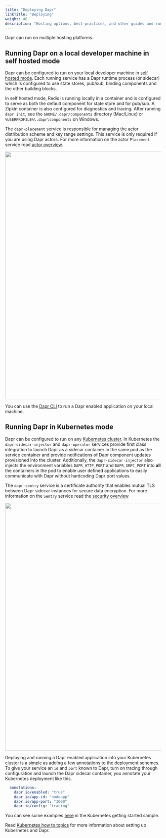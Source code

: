 ```yaml
---
title: "Deploying Dapr"
linkTitle: "Deploying"
weight: 40
description: "Hosting options, best-practices, and other guides and running your application on Dapr."
---
```


Dapr can run on multiple hosting platforms.

## Running Dapr on a local developer machine in self hosted mode

Dapr can be configured to run on your local developer machine in [self hosted mode](../getting-started). Each running service has a Dapr runtime process (or sidecar) which is configured to use state stores, pub/sub, binding components and the other building blocks. 

In self hosted mode, Redis is running locally in a container and is configured to serve as both the default component for state store and for pub/sub. A Zipkin container is also configured for diagnostics and tracing.  After running `dapr init`, see the `$HOME/.dapr/components` directory (Mac/Linux) or `%USERPROFILE%\.dapr\components` on Windows.

The `dapr-placement` service is responsible for managing the actor distribution scheme and key range settings. This service is only required if you are using Dapr actors. For more information on the actor `Placement` service read [actor overview](../concepts/actors). 

<img src="../../images/overview_standalone.png" width=800>

You can use the [Dapr CLI](https://github.com/dapr/cli#launch-dapr-and-your-app) to run a Dapr enabled application on your local machine.

## Running Dapr in Kubernetes mode

Dapr can be configured to run on any [Kubernetes cluster](https://github.com/dapr/quickstarts/tree/master/hello-kubernetes). In Kubernetes the `dapr-sidecar-injector` and `dapr-operator` services provide first class integration to launch Dapr as a sidecar container in the same pod as the service container and provide notifications of Dapr component updates provisioned into the cluster. Additionally, the `dapr-sidecar-injector` also injects the environment variables `DAPR_HTTP_PORT` and `DAPR_GRPC_PORT` into **all** the containers in the pod to enable user defined applications to easily communicate with Dapr without hardcoding Dapr port values. 

The `dapr-sentry` service is a certificate authority that enables mutual TLS between Dapr sidecar instances for secure data encryption. For more information on the `Sentry` service read the [security overview](../concepts/security/README.md#dapr-to-dapr-communication)

<img src="../../images/overview_kubernetes.png" width=800>

Deploying and running a Dapr enabled application into your Kubernetes cluster is a simple as adding a few annotations to the deployment schemes. To give your service an `id` and `port` known to Dapr, turn on tracing through configuration and launch the Dapr sidecar container, you annotate your Kubernetes deployment like this. 

```yml
  annotations:
    dapr.io/enabled: "true"
    dapr.io/app-id: "nodeapp"
    dapr.io/app-port: "3000"
    dapr.io/config: "tracing"
```
You can see some examples [here](https://github.com/dapr/quickstarts/tree/master/hello-kubernetes/deploy) in the Kubernetes getting started sample.

Read [Kubernetes how to topics](https://github.com/dapr/docs/tree/master/howto#kubernetes-configuration) for more information about setting up Kubernetes and Dapr.